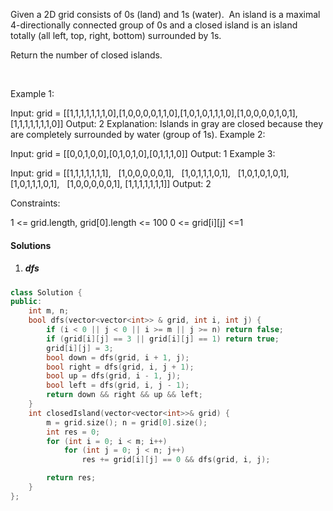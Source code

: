 Given a 2D grid consists of 0s (land) and 1s (water).  An island is a maximal 4-directionally connected group of 0s and a closed island is an island totally (all left, top, right, bottom) surrounded by 1s.

Return the number of closed islands.

 

Example 1:



Input: grid = [[1,1,1,1,1,1,1,0],[1,0,0,0,0,1,1,0],[1,0,1,0,1,1,1,0],[1,0,0,0,0,1,0,1],[1,1,1,1,1,1,1,0]]
Output: 2
Explanation: 
Islands in gray are closed because they are completely surrounded by water (group of 1s).
Example 2:



Input: grid = [[0,0,1,0,0],[0,1,0,1,0],[0,1,1,1,0]]
Output: 1
Example 3:

Input: grid = [[1,1,1,1,1,1,1],
               [1,0,0,0,0,0,1],
               [1,0,1,1,1,0,1],
               [1,0,1,0,1,0,1],
               [1,0,1,1,1,0,1],
               [1,0,0,0,0,0,1],
               [1,1,1,1,1,1,1]]
Output: 2
 

Constraints:

1 <= grid.length, grid[0].length <= 100
0 <= grid[i][j] <=1

#### Solutions

1. ##### dfs

```c++
class Solution {
public:
    int m, n;
    bool dfs(vector<vector<int>> & grid, int i, int j) {
        if (i < 0 || j < 0 || i >= m || j >= n) return false;
        if (grid[i][j] == 3 || grid[i][j] == 1) return true;
        grid[i][j] = 3;
        bool down = dfs(grid, i + 1, j);
        bool right = dfs(grid, i, j + 1);
        bool up = dfs(grid, i - 1, j);
        bool left = dfs(grid, i, j - 1);
        return down && right && up && left;
    }
    int closedIsland(vector<vector<int>>& grid) {
        m = grid.size(); n = grid[0].size();
        int res = 0;
        for (int i = 0; i < m; i++)
            for (int j = 0; j < n; j++)
                res += grid[i][j] == 0 && dfs(grid, i, j);

        return res;
    }
};
```